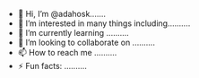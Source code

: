 - 👋 Hi, I’m @adahosk.......
- 👀 I’m interested in many things including..........
- 🌱 I’m currently learning ..........
- 💞️ I’m looking to collaborate on ..........
- 📫 How to reach me ..........
- ⚡ Fun facts: ..........

<!---
adahosk/adahosk is a ✨ special ✨ repository because its `README.md` (this file) appears on your GitHub profile.
You can click the Preview link to take a look at your changes.
--->
